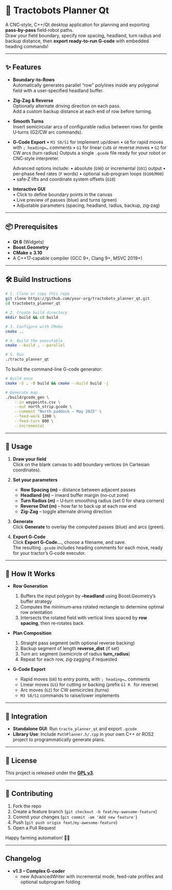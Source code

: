 # 🚜 Tractobots Planner Qt

A CNC‑style, C++/Qt desktop application for planning and exporting **pass‑by‑pass** field‑robot paths.  
Draw your field boundary, specify row spacing, headland, turn radius and backup distance, then **export ready‑to‑run G‑code** with embedded heading commands!

---

## ✨ Features

- **Boundary‑to‑Rows**  
  Automatically generates parallel “row” polylines inside any polygonal field with a user‑specified headland buffer.

- **Zig‑Zag & Reverse**  
  Optionally alternate driving direction on each pass.  
  Add a custom backup distance at each end of row before turning.

- **Smooth Turns**  
  Insert semicircular arcs of configurable radius between rows for gentle U‑turns (G2/CW arc commands).

- **G‑Code Export**
  • `M3 S0/S1` for implement up/down
  • `G0` for rapid moves with `; heading=…` comments
  • `G1` for linear cuts or reverse moves
  • `G2` for CW arcs (turn radius)
  Outputs a single `.gcode` file ready for your robot or CNC‑style interpreter.

  Advanced options include:
  • absolute (`G90`) or incremental (`G91`) output
  • per‑phase feed rates (`F` words)
  • optional sub‑program loops (`O100`/`M98`)
  • safe‑Z lifts and coordinate system offsets (`G10`)

- **Interactive GUI**  
  • Click to define boundary points in the canvas  
  • Live preview of passes (blue) and turns (green)  
  • Adjustable parameters (spacing, headland, radius, backup, zig‑zag)  

---

## 📦 Prerequisites

- **Qt 6** (Widgets)  
- **Boost.Geometry**  
- **CMake ≥ 3.10**  
- A C++17‑capable compiler (GCC 9+, Clang 9+, MSVC 2019+)  

---

## 🛠️ Build Instructions

```bash
# 1. Clone or copy this repo
git clone https://github.com/your-org/tractobots_planner_qt.git
cd tractobots_planner_qt

# 2. Create build directory
mkdir build && cd build

# 3. Configure with CMake
cmake ..

# 4. Build the executable
cmake --build . --parallel

# 5. Run
./tracto_planner_qt

```

To build the command-line G-code generator:

```bash
# Build once
cmake -S . -B build && cmake --build build -j

# Generate map
./build/gcode_gen \
    --in waypoints.csv \
    --out north_strip.gcode \
    --comment "North paddock – May 2025" \
    --feed-work 1200 \
    --feed-turn 800 \
    --incremental
```

---

## 🚀 Usage

1. **Draw your field**  
   Click on the blank canvas to add boundary vertices (in Cartesian coordinates).

2. **Set your parameters**  
   - **Row Spacing (m)** – distance between adjacent passes  
   - **Headland (m)** – inward buffer margin (no‑cut zone)  
   - **Turn Radius (m)** – U‑turn smoothing radius (set 0 for sharp corners)  
   - **Reverse Dist (m)** – how far to back up at each row end  
   - **Zig‑Zag** – toggle alternate driving direction  

3. **Generate**  
   Click **Generate** to overlay the computed passes (blue) and arcs (green).

4. **Export G‑Code**  
   Click **Export G‑Code…**, choose a filename, and save.  
   The resulting `.gcode` includes heading comments for each move, ready for your tractor’s G‑code executor.

---

## 📐 How It Works

- **Row Generation**  
  1. Buffers the input polygon by **–headland** using Boost.Geometry’s buffer strategy  
  2. Computes the minimum‑area rotated rectangle to determine optimal row orientation  
  3. Intersects the rotated field with vertical lines spaced by **row spacing**, then re‑rotates back  

- **Plan Composition**  
  1. Straight pass segment (with optional reverse backing)  
  2. Backup segment of length **reverse_dist** (if set)  
  3. Turn arc segment (semicircle of radius **turn_radius**)  
  4. Repeat for each row, zig‑zagging if requested  

- **G‑Code Export**  
  - Rapid moves (`G0`) to entry points, with `; heading=…` comments  
  - Linear moves (`G1`) for cutting or backing (prefix `G1 R ` for reverse)  
  - Arc moves (`G2`) for CW semicircles (turns)  
  - `M3 S0/S1` commands to raise/lower implements  

---

## 🔧 Integration

- **Standalone GUI**: Run `tracto_planner_qt` and export `.gcode`  
- **Library Use**: Include `PathPlanner.h/.cpp` in your own C++ or ROS2 project to programmatically generate plans.  

---

## 📝 License

This project is released under the **[GPL v3](LICENSE)**.

---

## 🤝 Contributing

1. Fork the repo  
2. Create a feature branch (`git checkout -b feat/my‑awesome‑feature`)  
3. Commit your changes (`git commit -am 'Add new feature'`)  
4. Push (`git push origin feat/my‑awesome‑feature`)  
5. Open a Pull Request

Happy farming automation! 🌱🚜

---

## Changelog

- **v1.3 – Complex G-coder**
  - new AdvancedWriter with incremental mode, feed-rate profiles and optional subprogram folding
